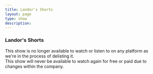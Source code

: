 ```yaml
---
title: Landor's Shorts
layout: page
type: show
description:
---
```


<h3>Landor's Shorts</h3>
This show is no longer available to watch or listen to on any platform as we're in the process of delisting it.<br>
This show will never be available to watch again for free or paid due to changes within the company.

<script src="show-scripts.js"></script>